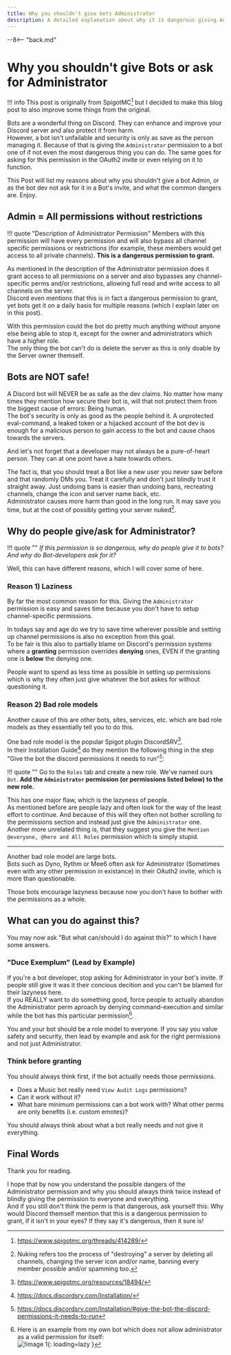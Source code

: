 ```yaml
---
title: Why you shouldn't give bots Administrator
description: A detailed explanation about why it is dangerous giving Administrator to bots or asking for it.
---
```


--8<-- "back.md"

[^1]: https://www.spigotmc.org/threads/414289/
[^2]: Nuking refers too the process of "destroying" a server by deleting all channels, changing the server icon and/or name, banning every member possible and/or spamming too.
[^3]: https://www.spigotmc.org/resources/18494/
[^4]: https://docs.discordsrv.com/Installation/
[^5]: https://docs.discordsrv.com/Installation/#give-the-bot-the-discord-permissions-it-needs-to-run
[^6]:
    Here is an example from my own bot which does not allow administrator as a valid permission for itself:  
    ![!image 1](/blog/assets/img/posts/bots-and-admin/image-1.jpg){: loading=lazy }

# Why you shouldn't give Bots or ask for Administrator

!!! info
    This post is originally from SpigotMC[^1] but I decided to make this blog post to also improve some things from the original.

Bots are a wonderful thing on Discord. They can enhance and improve your Discord server and also protect it from harm.  
However, a bot isn't unfailable and security is only as save as the person managing it. Because of that is giving the `Administrator` permission to a bot one of if not even the most dangerous thing you can do. The same goes for asking for this permission in the OAuth2 invite or even relying on it to function.

This Post will list my reasons about why you shouldn't give a bot Admin, or as the bot dev not ask for it in a Bot's invite, and what the common dangers are. Enjoy.

## Admin = All permissions without restrictions

!!! quote "Description of Administrator Permission"
    Members with this permission will have every permission and will also bypass all channel specific permissions or restrictions (for example, these members would get access to all private channels). **This is a dangerous permission to grant.**

As mentioned in the description of the Administrator permission does it grant access to all permissions on a server and also bypasses any channel-specific perms and/or restrictions, allowing full read and write access to all channels on the server.  
Discord even mentions that this is in fact a dangerous permission to grant, yet bots get it on a daily basis for multiple reasons (which I explain later on in this post).

With this permission could the bot do pretty much anything without anyone else being able to stop it, except for the owner and administrators which have a higher role.  
The only thing the bot can't do is delete the server as this is only doable by the Server owner themself.

## Bots are NOT safe!
A Discord bot will NEVER be as safe as the dev claims. No matter how many times they mention how secure their bot is, will that not protect them from the biggest cause of errors: Being human.  
The bot's security is only as good as the people behind it. A unprotected eval-command, a leaked token or a hijacked account of the bot dev is enough for a malicious person to gain access to the bot and cause chaos towards the servers.

And let's not forget that a developer may not always be a pure-of-heart person. They can at one point have a hate towards others.

The fact is, that you should treat a Bot like a new user you never saw before and that randomly DMs you. Treat it carefully and don't just blindly trust it straight away. Just undoing bans is easier than undoing bans, recreating channels, change the icon and server name back, etc.  
Administrator causes more harm than good in the long run. It may save you time, but at the cost of possibly getting your server nuked[^2].

## Why do people give/ask for Administrator?

!!! quote ""
    *If this permission is so dangerous, why do people give it to bots? And why do Bot-developers ask for it?*

Well, this can have different reasons, which I will cover some of here.

### Reason 1) Laziness
By far the most common reason for this. Giving the `Administrator` permission is easy and saves time because you don't have to setup channel-specific permissions.

In todays say and age do we try to save time wherever possible and setting up channel permissions is also no exception from this goal.  
To be fair is this also to partially blame on Discord's permission systems where a **granting** permission overrides **denying** ones, EVEN if the granting one is **below** the denying one.

People want to spend as less time as possible in setting up permissions which is why they often just give whatever the bot askes for without questioning it.

### Reason 2) Bad role models
Another cause of this are other bots, sites, services, etc. which are bad role models as they essentially tell you to do this.

One bad role model is the popular Spigot plugin DiscordSRV[^3].  
In their Installation Guide[^4] do they mention the following thing in the step "Give the bot the discord permissions it needs to run"[^5]:

!!! quote ""
    Go to the `Roles` tab and create a new role. We've named ours `Bot`. **Add the `Administrator` permission (or permissions listed below) to the new role.**

This has one major flaw, which is the lazyness of people.  
As mentioned before are people lazy and often look for the way of the least effort to continue. And because of this will they often not bother scrolling to the permissions section and instead just give the `Administrator` one.  
Another more unrelated thing is, that they suggest you give the `Mention @everyone, @here and All Roles` permission which is simply stupid.

----

Another bad role model are large bots.  
Bots such as Dyno, Rythm or Mee6 often ask for Administrator (Sometimes even with any other permission in existance) in their OAuth2 invite, which is more than questionable.

Those bots encourage lazyness because now you don't have to bother with the permissions as a whole.

## What can you do against this?
You may now ask "But what can/should I do against this?" to which I have some answers.

### "Duce Exemplum" (Lead by Example)
If you're a bot developer, stop asking for Administrator in your bot's invite. If people still give it was it their concious decition and you can't be blamed for their lazyness here.  
If you REALLY want to do something good, force people to actually abandon the Administrator perm aproach by denying command-execution and similar while the bot has this particular permission[^6].

You and your bot should be a role model to everyone. If you say you value safety and security, then lead by example and ask for the right permissions and not just Administrator.

### Think before granting
You should always think first, if the bot actually needs those permissions.

- Does a Music bot really need `View Audit Logs` permissions?
- Can it work without it?
- What bare minimum permissions can a bot work with? What other perms are only benefits (i.e. custom emotes)?

You should always think about what a bot really needs and not give it everything.

## Final Words
Thank you for reading.

I hope that by now you understand the possible dangers of the Administrator permission and why you should always think twice instead of blindly giving the permission to everyone and everything.  
And if you still don't think the perm is that dangerous, ask yourself this: Why would Discord themself mention that this is a dangerous permission to grant, if it isn't in your eyes? If they say it's dangerous, then it sure is!
